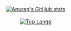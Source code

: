 <div align="center">
    <a href="#">
  <img src="https://github-readme-stats.vercel.app/api?username=MHSanaei&show_icons=true" alt="Anurag's GitHub stats">
</div>

<br>

<div align="center">
  <a href="#">
    <img src="https://github-readme-stats.vercel.app/api/top-langs/?username=MHSanaei&layout=donut" alt="Top Langs">
  </a>
</div>
